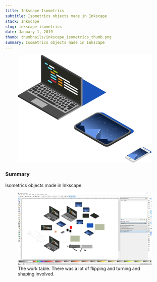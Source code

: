 ```yaml
---
title: Inkscape Isometrics
subtitle: Isometrics objects made in Inkscape
stack: Inkscape
slug: inkscape-isometrics
date: January 1, 2019
thumb: thumbnails/inkscape_isometrics_thumb.png
summary: Isometrics objects made in Inkscape
---
```

<figure class="image-body image-body-small">
    <img src="./assets/inkscape-isometrics/devices_final.svg" alt="drawing of laptop, ipad, and iphone" />
</figure>

<div class="text-body">
    <h3>Summary</h3>
    <p>
        Isometrics objects made in Inkscape.
    </p>
</div>

<figure class="image-body image-body-medium">
    <img src="./assets/inkscape-isometrics/isometric_devices.png" alt="inkscape program" />
    <figcaption>The work table. There was a lot of flipping and turning and shaping involved.</figcaption>
</figure>